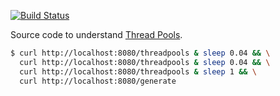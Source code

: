 [![Build Status](https://travis-ci.org/seblm/djspiewak-thread-pools.svg?branch=master)](https://travis-ci.org/seblm/djspiewak-thread-pools)

Source code to understand [Thread Pools](https://gist.github.com/djspiewak/46b543800958cf61af6efa8e072bfd5c).

```bash
$ curl http://localhost:8080/threadpools & sleep 0.04 && \
  curl http://localhost:8080/threadpools & sleep 0.04 && \
  curl http://localhost:8080/threadpools & sleep 1 && \
  curl http://localhost:8080/generate
```
